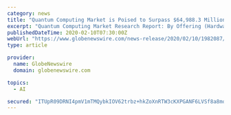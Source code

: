 ```yaml
---
category: news
title: "Quantum Computing Market is Poised to Surpass $64,988.3 Million By 2030: P&S Intelligence"
excerpt: "Quantum Computing Market Research Report: By Offering (Hardware, Software, Service), Deployment Type (On-Premises, Cloud-Based), Application"
publishedDateTime: 2020-02-10T07:30:00Z
webUrl: "https://www.globenewswire.com/news-release/2020/02/10/1982087/0/en/Quantum-Computing-Market-is-Poised-to-Surpass-64-988-3-Million-By-2030-P-S-Intelligence.html"
type: article

provider:
  name: GlobeNewswire
  domain: globenewswire.com

topics:
  - AI

secured: "ITUpR09DRNI4pmV1mTMQybkIOV62trbz+hkZoXnRTW3cKXPGANF6LVSf8a8mqYDcEvKcttRcSrn0n/2NdgwvS+rs+GThSNg+aje8nAMyTmF1mA9Haq0zPbkK0QOGPbaN9ZfCStngNIrhlPfBbPj0O9lBSO8P+r9uHFuBhZYLNQveMlLE8fKQGT4RQIQNs5ATEMSDA3gNlvv4Djju0jK2ibWnfr07rK/NUbZVkBzRPOmtsEuvzGXB3rhjGzwHHoeQQXoL3VpbtTELiX/757MJgbriPNfMGYntdglejvlQPB5LKgcwV2+A4PROa1FSIQks;+hq/RcrtaAt9THFH1fkRaQ=="
---
```


